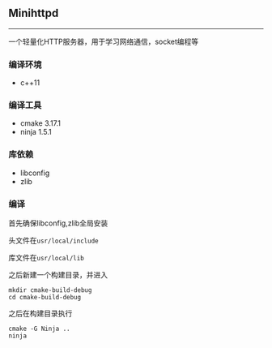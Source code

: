 ## Minihttpd
---
一个轻量化HTTP服务器，用于学习网络通信，socket编程等

### 编译环境
- c++11

### 编译工具
- cmake 3.17.1
- ninja 1.5.1

### 库依赖
- libconfig
- zlib

### 编译
首先确保libconfig,zlib全局安装

头文件在`usr/local/include`

库文件在`usr/local/lib`

之后新建一个构建目录，并进入
```
mkdir cmake-build-debug
cd cmake-build-debug
```
之后在构建目录执行

```
cmake -G Ninja ..
ninja
```